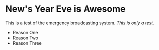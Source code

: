 New's Year Eve is Awesome
=========================

This is a test of the emergency broadcasting system.  *This is only a test.*

* Reason One
* Reason Two 
* Reason Three

